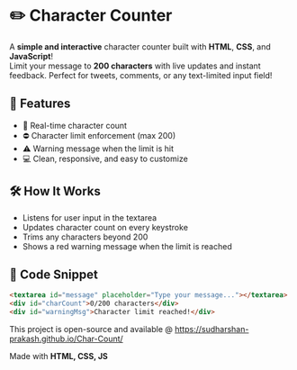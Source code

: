 
# ✏️ Character Counter

A **simple and interactive** character counter built with **HTML**, **CSS**, and **JavaScript**!  
Limit your message to **200 characters** with live updates and instant feedback. Perfect for tweets, comments, or any text-limited input field!

## 🚀 Features

- 🔢 Real-time character count  
- ⛔ Character limit enforcement (max 200)  
- ⚠️ Warning message when the limit is hit  
- 💻 Clean, responsive, and easy to customize  



## 🛠️ How It Works

- Listens for user input in the textarea
- Updates character count on every keystroke
- Trims any characters beyond 200
- Shows a red warning message when the limit is reached

## 📝 Code Snippet

```html
<textarea id="message" placeholder="Type your message..."></textarea>
<div id="charCount">0/200 characters</div>
<div id="warningMsg">Character limit reached!</div>
```



This project is open-source and available @ https://sudharshan-prakash.github.io/Char-Count/

Made with **HTML, CSS, JS**
